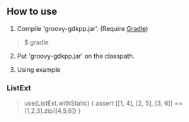 How to use
----------

1. Compile 'groovy-gdkpp.jar'. (Require [Gradle][])

> $ gradle

2. Put 'groovy-gdkpp.jar' on the classpath.

3. Using example

### ListExt
> use(ListExt.withStatic) {
>   assert [[1, 4], [2, 5], [3, 6]] == [1,2,3].zip([4,5,6])
> }

[gradle]: http://gradle.org/ "Gradle"